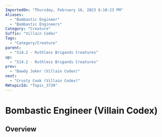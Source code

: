 ```yaml
---
ImportedOn: "Thursday, February 16, 2023 6:10:23 PM"
Aliases:
  - "Bombastic Engineer"
  - "Bombastic Engineers"
Category: "Creature"
Suffix: "Villain Codex"
Tags:
  - "Category/Creature"
parent:
  - "S14.2 - Ruthless Brigands Creatures"
up:
  - "S14.2 - Ruthless Brigands Creatures"
prev:
  - "Bawdy Joker (Villain Codex)"
next:
  - "Crusty Cook (Villain Codex)"
RWtopicId: "Topic_3739"
---
```

# Bombastic Engineer (Villain Codex)
## Overview

